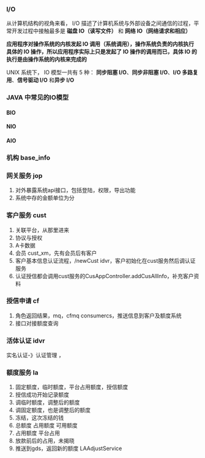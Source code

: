 ### I/O

从计算机结构的视角来看， I/O 描述了计算机系统与外部设备之间通信的过程，平常开发过程中接触最多是 **磁盘 IO（读写文件）** 和 **网络 IO（网络请求和相应）**



**应用程序对操作系统的内核发起 IO 调用（系统调用），操作系统负责的内核执行具体的 IO 操作，所以应用程序实际上只是发起了 IO 操作的调用而已，具体 IO 的执行是由操作系统的内核来完成的**



UNIX 系统下， IO 模型一共有 5 种： **同步阻塞 I/O**、**同步非阻塞 I/O**、**I/O 多路复用**、**信号驱动 I/O** 和**异步 I/O**





### JAVA 中常见的IO模型

#### BIO



#### NIO



#### AIO

















### 机构 base_info



### 网关服务 jop

1. 对外暴露系统api接口，包括登陆，权限，导出功能
2. 系统中存的金额单位为分



### 客户服务 cust

1. 关联平台，从那里进来
2. 协议与授权
3. A卡数据
4. 会员 cust_xm，先有会员后有客户
5. 客户基本信息认证流程，/newCust idvr，客户初始化在cust服务然后调认证服务
6. 认证授信都会调用cust服务的CusAppController.addCusAllInfo，补充客户资料



### 授信申请 cf

1. 角色返回结果，mq，cfmq consumercs，推送信息到客户及额度系统
2. 接口对接额度查询



### 活体认证 idvr

实名认证-》认证管理 ，





### 额度服务 la

1. 固定额度，临时额度，平台占用额度，授信额度
2. 授信成功开始记录额度
3. 调临时额度，调整后的额度
4. 调固定额度，也是调整后的额度
5. 冻结，这次冻结的钱
6. 总额度 占用额度 可用额度
7. 占用额度 平台占用
8. 放款前后的占用，未揭晓
9. 推送到gds，返回新的额度 LAAdjustService





